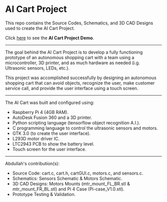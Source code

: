 # AI Cart Project
This repo contains the Source Codes, Schematics, and 3D CAD Designs used to create the AI Cart Project.

Click [here](https://res.cloudinary.com/dhud5kifu/video/upload/v1625266658/demos/The_Ai_Cart_ns5o38.mp4) to see the **AI Cart Project Demo**. 

---

The goal behind the AI Cart Project is to develop a fully functioning prototype of an autonomous shopping cart with a team using a microcontroller, 3D printer, and as
much hardware as needed (i.g. Ultrasonic sensors, LEDs, etc.).

This project was accomplished successfully by designing an autonomous shopping cart that can avoid
objects, recognize the user, make customer service call, and provide the user interface using a touch
screen.

---

The AI Cart was built and configured using:
* Raspberry Pi 4 (4GB RAM).
* AutoDesk Fusion 360 and a 3D printer.
* Python scripting language (tensorflow object recognition A.I.).
* C programming language to control the ultrasonic sensors and motors.
* GTK 3.0 (to create the user interface).
* L293D motor driver IC.
* LTC2943 PCB to show the battery level.
* Touch screen for the user interface.

---

Abdullah's contribution(s):
* Source Code: cart.c, cart.h, cartGUI.c, motors.c, and sensors.c.
* Schematics: Sensors Schematic & Motors Schematic.
* 3D CAD Designs: Motors Mounts (mtr_mount_FL_BR.stl & mtr_mount_FR_BL.stl) and Pi 4 Case (Pi-case_V1.0.stl).
* Prototype Testing & Validation.
